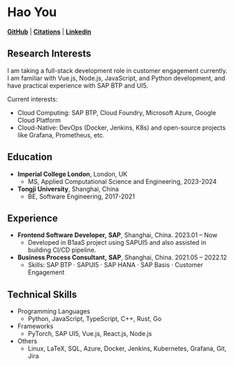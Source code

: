 # Hao You

[**GitHub**](https://github.com/acse-hy23) |
[**Citations**](https://scholar.google.com/) |
[**Linkedin**](https://www.linkedin.com/in/youhao0809)

## **Research Interests**

I am taking a full-stack development role in customer engagement currently. I am familiar with Vue.js, Node.js, JavaScript, and Python development, and have practical experience with SAP BTP and UI5.

Current interests:

- Cloud Computing: SAP BTP, Cloud Foundry, Microsoft Azure, Google Cloud Platform
- Cloud-Native: DevOps (Docker, Jenkins, K8s) and open-source projects like Grafana, Prometheus, etc.

## **Education**

- **Imperial College London**, London, UK
  - MS, Applied Computational Science and Engineering, 2023-2024
- **Tongji University**, Shanghai, China
  - BE, Software Engineering, 2017-2021

## **Experience**

- **Frontend Software Developer,** **SAP**, Shanghai, China. 2023.01 – Now
  - Developed in B1aaS project using SAPUI5 and also assisted in building CI/CD pipeline.
- **Business Process Consultant,** **SAP**, Shanghai, China. 2021.05 – 2022.12
  - Skills: SAP BTP · SAPUI5 · SAP HANA · SAP Basis · Customer Engagement

## **Technical Skills**

- Programming Languages
  - Python, JavaScript, TypeScript, C++, Rust, Go
- Frameworks
  - PyTorch, SAP UI5, Vue.js, React.js, Node.js
- Others
  - Linux, LaTeX, SQL, Azure, Docker, Jenkins, Kubernetes, Grafana, Git, Jira

